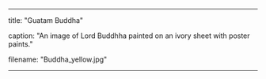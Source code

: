 ---

title: "Guatam Buddha"

caption: "An image of Lord Buddhha painted on an ivory sheet with poster paints."

filename: "Buddha_yellow.jpg"

---